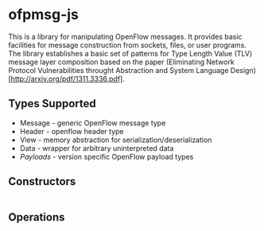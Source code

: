 # ofpmsg-js
This is a library for manipulating OpenFlow messages. It provides basic
facilities for message construction from sockets, files, or user programs. The
library establishes a basic set of patterns for Type Length Value (TLV) message
layer composition based on the paper (Eliminating Network Protocol
Vulnerabilities throught Abstraction and System Language 
Design)[http://arxiv.org/pdf/1311.3336.pdf].

## Types Supported
- Message - generic OpenFlow message type
- Header - openflow header type
- View - memory abstraction for serialization/deserialization
- Data - wrapper for arbitrary uninterpreted data
- *Payloads* - version specific OpenFlow payload types

## Constructors

```
```

## Operations

```
```
